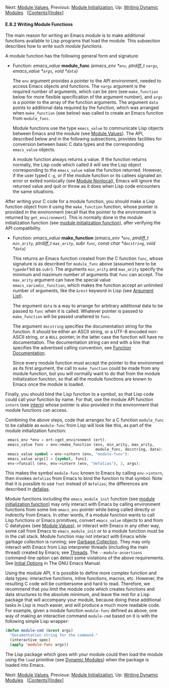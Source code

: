 

Next: [Module Values](Module-Values.html), Previous: [Module Initialization](Module-Initialization.html), Up: [Writing Dynamic Modules](Writing-Dynamic-Modules.html)   \[[Contents](index.html#SEC_Contents "Table of contents")]\[[Index](Index.html "Index")]

#### E.8.2 Writing Module Functions

The main reason for writing an Emacs module is to make additional functions available to Lisp programs that load the module. This subsection describes how to write such *module functions*.

A module function has the following general form and signature:

*   Function: *emacs\_value* **module\_func** *(emacs\_env \*`env`, ptrdiff\_t `nargs`, emacs\_value \*`args`, void \*`data`)*

    The `env` argument provides a pointer to the API environment, needed to access Emacs objects and functions. The `nargs` argument is the required number of arguments, which can be zero (see `make_function` below for more flexible specification of the argument number), and `args` is a pointer to the array of the function arguments. The argument `data` points to additional data required by the function, which was arranged when `make_function` (see below) was called to create an Emacs function from `module_func`.

    Module functions use the type `emacs_value` to communicate Lisp objects between Emacs and the module (see [Module Values](Module-Values.html)). The API, described below and in the following subsections, provides facilities for conversion between basic C data types and the corresponding `emacs_value` objects.

    A module function always returns a value. If the function returns normally, the Lisp code which called it will see the Lisp object corresponding to the `emacs_value` value the function returned. However, if the user typed `C-g`, or if the module function or its callees signaled an error or exited nonlocally (see [Module Nonlocal](Module-Nonlocal.html)), Emacs will ignore the returned value and quit or throw as it does when Lisp code encounters the same situations.

After writing your C code for a module function, you should make a Lisp function object from it using the `make_function` function, whose pointer is provided in the environment (recall that the pointer to the environment is returned by `get_environment`). This is normally done in the module initialization function (see [module initialization function](Module-Initialization.html#module-initialization-function)), after verifying the API compatibility.

*   Function: *emacs\_value* **make\_function** *(emacs\_env \*`env`, ptrdiff\_t `min_arity`, ptrdiff\_t `max_arity`, subr `func`, const char \*`docstring`, void \*`data`)*

    This returns an Emacs function created from the C function `func`, whose signature is as described for `module_func` above (assumed here to be `typedef`’ed as `subr`). The arguments `min_arity` and `max_arity` specify the minimum and maximum number of arguments that `func` can accept. The `max_arity` argument can have the special value `emacs_variadic_function`, which makes the function accept an unlimited number of arguments, like the `&rest` keyword in Lisp (see [Argument List](Argument-List.html)).

    The argument `data` is a way to arrange for arbitrary additional data to be passed to `func` when it is called. Whatever pointer is passed to `make_function` will be passed unaltered to `func`.

    The argument `docstring` specifies the documentation string for the function. It should be either an ASCII string, or a UTF-8 encoded non-ASCII string, or a `NULL` pointer; in the latter case the function will have no documentation. The documentation string can end with a line that specifies the advertised calling convention, see [Function Documentation](Function-Documentation.html).

    Since every module function must accept the pointer to the environment as its first argument, the call to `make_function` could be made from any module function, but you will normally want to do that from the module initialization function, so that all the module functions are known to Emacs once the module is loaded.

Finally, you should bind the Lisp function to a symbol, so that Lisp code could call your function by name. For that, use the module API function `intern` (see [intern](Module-Misc.html#intern)) whose pointer is also provided in the environment that module functions can access.

Combining the above steps, code that arranges for a C function `module_func` to be callable as `module-func` from Lisp will look like this, as part of the module initialization function:

```lisp
 emacs_env *env = ert->get_environment (ert);
 emacs_value func = env->make_function (env, min_arity, max_arity,
                                        module_func, docstring, data);
 emacs_value symbol = env->intern (env, "module-func");
 emacs_value args[] = {symbol, func};
 env->funcall (env, env->intern (env, "defalias"), 2, args);
```

This makes the symbol `module-func` known to Emacs by calling `env->intern`, then invokes `defalias` from Emacs to bind the function to that symbol. Note that it is possible to use `fset` instead of `defalias`; the differences are described in [defalias](Defining-Functions.html).

Module functions including the `emacs_module_init` function (see [module initialization function](Module-Initialization.html#module-initialization-function)) may only interact with Emacs by calling environment functions from some live `emacs_env` pointer while being called directly or indirectly from Emacs. In other words, if a module function wants to call Lisp functions or Emacs primitives, convert `emacs_value` objects to and from C datatypes (see [Module Values](Module-Values.html)), or interact with Emacs in any other way, some call from Emacs to `emacs_module_init` or to a module function must be in the call stack. Module function may not interact with Emacs while garbage collection is running; see [Garbage Collection](Garbage-Collection.html). They may only interact with Emacs from Lisp interpreter threads (including the main thread) created by Emacs; see [Threads](Threads.html). The `--module-assertions` command-line option can detect some violations of the above requirements. See [Initial Options](https://www.gnu.org/software/emacs/manual/html_node/emacs/Initial-Options.html#Initial-Options) in The GNU Emacs Manual.

Using the module API, it is possible to define more complex function and data types: interactive functions, inline functions, macros, etc. However, the resulting C code will be cumbersome and hard to read. Therefore, we recommend that you limit the module code which creates functions and data structures to the absolute minimum, and leave the rest for a Lisp package that will accompany your module, because doing these additional tasks in Lisp is much easier, and will produce a much more readable code. For example, given a module function `module-func` defined as above, one way of making an interactive command `module-cmd` based on it is with the following simple Lisp wrapper:

```lisp
(defun module-cmd (&rest args)
  "Documentation string for the command."
  (interactive spec)
  (apply 'module-func args))
```

The Lisp package which goes with your module could then load the module using the `load` primitive (see [Dynamic Modules](Dynamic-Modules.html)) when the package is loaded into Emacs.

Next: [Module Values](Module-Values.html), Previous: [Module Initialization](Module-Initialization.html), Up: [Writing Dynamic Modules](Writing-Dynamic-Modules.html)   \[[Contents](index.html#SEC_Contents "Table of contents")]\[[Index](Index.html "Index")]
